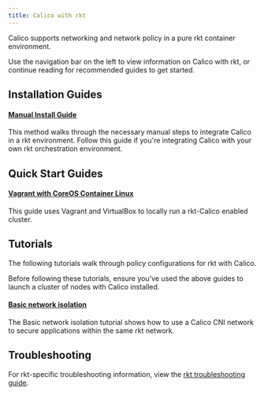 ```yaml
---
title: Calico with rkt
---
```


Calico supports networking and network policy in a pure rkt container environment. 

Use the navigation bar on the left to view information on Calico with rkt,
or continue reading for recommended guides to get started.

## Installation Guides

#### [Manual Install Guide]({{site.baseurl}}/{{page.version}}/getting-started/rkt/installation/manual)

This method walks through the necessary manual steps to integrate Calico in a rkt environment.  Follow 
this guide if you're integrating Calico with your own rkt orchestration environment.

## Quick Start Guides 

#### [Vagrant with CoreOS Container Linux ]({{site.baseurl}}/{{page.version}}/getting-started/rkt/installation/vagrant-coreos/)

This guide uses Vagrant and VirtualBox to locally run a rkt-Calico enabled cluster.

## Tutorials

The following tutorials walk through policy configurations for rkt with Calico.

Before following these tutorials, ensure you've used the above guides to launch
a cluster of nodes with Calico installed.

#### [Basic network isolation]({{site.baseurl}}/{{page.version}}/getting-started/rkt/tutorials/basic)

The Basic network isolation tutorial shows how to use a Calico CNI network to 
secure applications within the same rkt network.

## Troubleshooting

For rkt-specific troubleshooting information, view the 
[rkt troubleshooting guide]({{site.baseurl}}/{{page.version}}/getting-started/rkt/troubleshooting).
